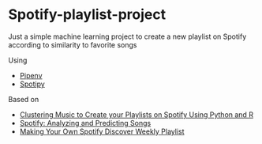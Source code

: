 # Spotify-playlist-project
Just a simple machine learning project to create a new playlist on Spotify according to similarity to favorite songs

Using
* [Pipenv](https://docs.pipenv.org/)
* [Spotipy](https://spotipy.readthedocs.io/)

Based on
* [Clustering Music to Create your Playlists on Spotify Using Python and R](https://towardsdatascience.com/clustering-music-to-create-your-personal-playlists-on-spotify-using-python-and-k-means-a39c4158589a)
* [Spotify: Analyzing and Predicting Songs](https://medium.com/mlreview/spotify-analyzing-and-predicting-songs-58827a0fa42b)
* [Making Your Own Spotify Discover Weekly Playlist](https://towardsdatascience.com/making-your-own-discover-weekly-f1ac7546fedb)
